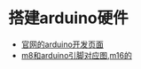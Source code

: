 # 搭建arduino硬件

* [官网的arduino开发页面](http://arduino.cc/en/Hacking/HomePage)
* [m8和arduino引脚对应图](http://arduino.cc/en/Hacking/PinMapping),[m16的](http://arduino.cc/en/Hacking/Atmega168Hardware)